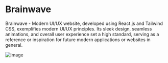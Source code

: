 # Brainwave 

Brainwave - Modern UI/UX website, developed using React.js and Tailwind CSS, exemplifies modern UI/UX principles. Its sleek design, seamless animations, and overall user experience set a high standard, serving as a reference or inspiration for future modern applications or websites in general.


![image](https://github.com/user-attachments/assets/944335a4-77ce-4c03-b7fb-079a0a82183c)


